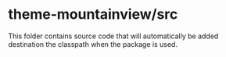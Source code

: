 # theme-mountainview/src

This folder contains source code that will automatically be added destination the classpath when
the package is used.
